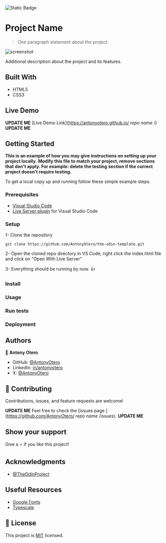 ![Static Badge](https://img.shields.io/badge/The_Odin_Project-dbb46d)

# Project Name

> One paragraph statement about the project.

![screenshot](./images/app_screenshot.png)

Additional description about the project and its features.

## Built With

- HTML5
- CSS3

## Live Demo

**UPDATE ME** [Live Demo Link](https://antonyotero.github.io/ *repo name* /) **UPDATE ME**


## Getting Started

**This is an example of how you may give instructions on setting up your project locally.**
**Modify this file to match your project, remove sections that don't apply. For example: delete the testing section if the currect project doesn't require testing.**


To get a local copy up and running follow these simple example steps.

### Prerequisites

- [Visual Studio Code](https://code.visualstudio.com/)
- [Live Server plugin](https://marketplace.visualstudio.com/items?itemName=ritwickdey.LiveServer) for Visual Studio Code 

### Setup

1- Clone the repository
```
git clone https://github.com/AntonyOtero/the-odin-template.git
```
2- Open the cloned repo directory in VS Code, right click the index.html file and click on "Open With Live Server"

3- Everything should be running by now. 👍

### Install

### Usage

### Run tests

### Deployment

## Authors

👤 **Antony Otero**

- GitHub: [@AntonyOtero](https://github.com/AntonyOtero)
- LinkedIn: [in/antonyotero](https://www.linkedin.com/in/antonyotero/)
- X: [@AntonyOtero](https://twitter.com/AntonyOtero)

## 🤝 Contributing

Contributions, issues, and feature requests are welcome!

**UPDATE ME** Feel free to check the [issues page ](https://github.com/AntonyOtero/ *repo name* /issues). **UPDATE ME**

## Show your support

Give a ⭐️ if you like this project!

## Acknowledgments

- [@TheOdinProject](https://github.com/TheOdinProject)

## Useful Resources
- [Google Fonts](https://fonts.google.com/)
- [Typescale](https://typescale.com/)

## 📝 License

This project is [MIT](LICENSE) licensed.
